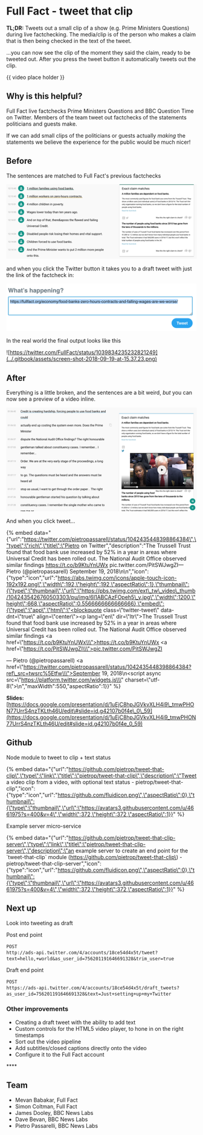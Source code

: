 # Full Fact - tweet that clip

**TL;DR:** Tweets out a small clip of a show \(e.g. Prime Ministers Questions\) during live factchecking. The media/clip is of the person who makes a claim that is then being checked in the text of the tweet.

...you can now see the clip of the moment they said the claim, ready to be tweeted out. After you press the tweet button it automatically tweets out the clip.

{{ video place holder }}



## **Why is this helpful?** 

Full Fact live factchecks Prime Ministers Questions and BBC Question Time on Twitter. Members of the team tweet out factchecks of the statements politicians and guests make.

If we can add small clips of the politicians or guests actually _making_ the statements we believe the experience for the public would be much nicer!

## **Before**

The sentences are matched to Full Fact's previous factchecks

![](../.gitbook/assets/screen-shot-2018-09-19-at-15.53.29.png)

and when you click the Twitter button it takes you to a draft tweet with just the link of the factcheck in:

![Example draft tweet window, with just a link](../.gitbook/assets/screen-shot-2018-09-19-at-15.54.53.png)

In the real world the final output looks like this

![https://twitter.com/FullFact/status/1039834235232821249](../.gitbook/assets/screen-shot-2018-09-19-at-15.37.23.png)

## **After**

Everything is a little broken, and the sentences are a bit weird, _but_ you can now see a preview of a video inline. 

![](../.gitbook/assets/screen-shot-2018-09-19-at-15.50.44.png)

And when you click tweet...

{% embed data="{\"url\":\"https://twitter.com/pietropassarell/status/1042435448398864384\",\"type\":\"rich\",\"title\":\"Pietro on Twitter\",\"description\":\"The Trussell Trust found that food bank use increased by 52% in a year in areas where Universal Credit has been rolled out. The National Audit Office observed similar findings https://t.co/b9KtuYnUWx pic.twitter.com/PitSWJwgZI— Pietro \(@pietropassarell\) September 19, 2018\\n\\n\",\"icon\":{\"type\":\"icon\",\"url\":\"https://abs.twimg.com/icons/apple-touch-icon-192x192.png\",\"width\":192,\"height\":192,\"aspectRatio\":1},\"thumbnail\":{\"type\":\"thumbnail\",\"url\":\"https://pbs.twimg.com/ext\_tw\_video\_thumb/1042435426760503303/pu/img/6I1ABCAzFOpeh5\_y.jpg\",\"width\":1200,\"height\":668,\"aspectRatio\":0.5566666666666666},\"embed\":{\"type\":\"app\",\"html\":\"<blockquote class=\\\"twitter-tweet\\\" data-dnt=\\\"true\\\" align=\\\"center\\\"><p lang=\\\"en\\\" dir=\\\"ltr\\\">The Trussell Trust found that food bank use increased by 52% in a year in areas where Universal Credit has been rolled out. The National Audit Office observed similar findings <a href=\\\"https://t.co/b9KtuYnUWx\\\">https://t.co/b9KtuYnUWx</a> <a href=\\\"https://t.co/PitSWJwgZI\\\">pic.twitter.com/PitSWJwgZI</a></p>&mdash; Pietro \(@pietropassarell\) <a href=\\\"https://twitter.com/pietropassarell/status/1042435448398864384?ref\_src=twsrc%5Etfw\\\">September 19, 2018</a></blockquote>\\n<script async src=\\\"https://platform.twitter.com/widgets.js\\\" charset=\\\"utf-8\\\"></script>\\n\",\"maxWidth\":550,\"aspectRatio\":1}}" %}

**Slides:** [https://docs.google.com/presentation/d/1uEjC8hpJGVkvXLH4i9\_tmwPHON77UrrS4nzTKLth46U/edit\#slide=id.g42107b0f4e\_0\_59](https://docs.google.com/presentation/d/1uEjC8hpJGVkvXLH4i9_tmwPHON77UrrS4nzTKLth46U/edit#slide=id.g42107b0f4e_0_59) 



## Github

Node module to tweet to clip + text status

{% embed data="{\"url\":\"https://github.com/pietrop/tweet-that-clip\",\"type\":\"link\",\"title\":\"pietrop/tweet-that-clip\",\"description\":\"Tweet a video clip from a video, with optional text status - pietrop/tweet-that-clip\",\"icon\":{\"type\":\"icon\",\"url\":\"https://github.com/fluidicon.png\",\"aspectRatio\":0},\"thumbnail\":{\"type\":\"thumbnail\",\"url\":\"https://avatars3.githubusercontent.com/u/4661975?s=400&v=4\",\"width\":372,\"height\":372,\"aspectRatio\":1}}" %}

Example server micro-service 

{% embed data="{\"url\":\"https://github.com/pietrop/tweet-that-clip-server\",\"type\":\"link\",\"title\":\"pietrop/tweet-that-clip-server\",\"description\":\"an example server to create an end point for the \`tweet-that-clip\` module  \(https://github.com/pietrop/tweet-that-clip\) - pietrop/tweet-that-clip-server\",\"icon\":{\"type\":\"icon\",\"url\":\"https://github.com/fluidicon.png\",\"aspectRatio\":0},\"thumbnail\":{\"type\":\"thumbnail\",\"url\":\"https://avatars3.githubusercontent.com/u/4661975?s=400&v=4\",\"width\":372,\"height\":372,\"aspectRatio\":1}}" %}

## Next up 

Look into tweeting as draft  


Post end point

```text
POST 
http://ads-api.twitter.com/4/accounts/18ce54d4x5t/tweet?text=hello,+world&as_user_id=756201191646691328&trim_user=true  

```

Draft end point

```text
POST 
https://ads-api.twitter.com/4/accounts/18ce54d4x5t/draft_tweets?as_user_id=756201191646691328&text=Just+setting+up+my+Twitter
```

### Other improvements

* Creating a draft tweet with the ability to add text
* Custom controls for the HTML5 video player, to hone in on the right timestamps
* Sort out the video pipeline
* Add subtitles/closed captions directly onto the video
* Configure it to the Full Fact account

\*\*\*\*

## **Team**

* Mevan Babakar, Full Fact 
* Simon Coltman, Full Fact 
* James Dooley, BBC News Labs
* Dave Bevan, BBC News Labs
* Pietro Passarelli, BBC News Labs

